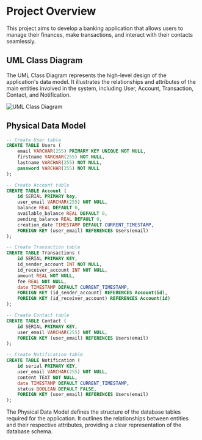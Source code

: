 # Project Overview
This project aims to develop a banking application that allows users to manage their finances, make transactions, and interact with their contacts seamlessly.

## UML Class Diagram

The UML Class Diagram represents the high-level design of the application's data model. It illustrates the relationships and attributes of the main entities involved in the system, including User, Account, Transaction, Contact, and Notification.

![UML Class Diagram](C:\Users\ningo\IdeaProjects\paymybuddy\bdd\uml\PMB_diagramme-de-classe.drawio.png)

## Physical Data Model

```sql
-- Create User table
CREATE TABLE Users (
    email VARCHAR(255) PRIMARY KEY UNIQUE NOT NULL,
    firstname VARCHAR(255) NOT NULL,
    lastname VARCHAR(255) NOT NULL,
    password VARCHAR(255) NOT NULL
);

-- Create Account table
CREATE TABLE Account (
    id SERIAL PRIMARY key,
    user_email VARCHAR(255) NOT NULL,
    balance REAL DEFAULT 0,
    available_balance REAL DEFAULT 0,
    pending_balance REAL DEFAULT 0,
    creation_date TIMESTAMP DEFAULT CURRENT_TIMESTAMP,
    FOREIGN KEY (user_email) REFERENCES Users(email)
);

-- Create Transaction table
CREATE TABLE Transactions (
    id SERIAL PRIMARY KEY,
    id_sender_account INT NOT NULL,
    id_receiver_account INT NOT NULL,
    amount REAL NOT NULL,
    fee REAL NOT NULL,
    date TIMESTAMP DEFAULT CURRENT_TIMESTAMP,
    FOREIGN KEY (id_sender_account) REFERENCES Account(id),
    FOREIGN KEY (id_receiver_account) REFERENCES Account(id)
);

-- Create Contact table
CREATE TABLE Contact (
    id SERIAL PRIMARY KEY,
    user_email VARCHAR(255) NOT NULL,
    FOREIGN KEY (user_email) REFERENCES Users(email)
);

-- Create Notification table
CREATE TABLE Notification (
    id serial PRIMARY KEY,
    user_email VARCHAR(255) NOT NULL,
    content TEXT NOT NULL,
    date TIMESTAMP DEFAULT CURRENT_TIMESTAMP,
    status BOOLEAN DEFAULT FALSE,
    FOREIGN KEY (user_email) REFERENCES Users(email)
);
```
The Physical Data Model defines the structure of the database tables required for the application. It outlines the relationships between entities and their respective attributes, providing a clear representation of the database schema.

